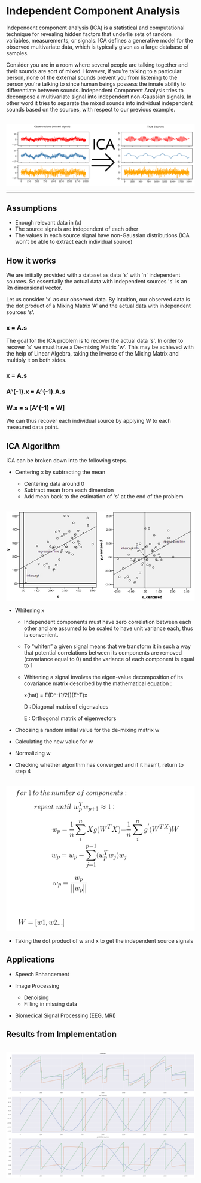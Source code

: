 # Independent Component Analysis

Independent component analysis (ICA) is a statistical and computational technique for revealing hidden factors that underlie sets of random variables, measurements, or signals. ICA defines a generative model for the observed multivariate data, which is typically given as a large database of samples. 

Consider you are in a room where several people are talking together and their sounds are sort of mixed. However, if you're talking to a particular person, none of the external sounds prevent you from listening to the person you're talking to since human beings possess the innate ability to differentiate between sounds. Independent Component Analysis tries to decompose a multivariate signal into independent non-Gaussian signals. In other word it tries to separate the mixed sounds into individual independent sounds based on the sources, with respect to our previous example. 

<br>

<img src = "Media/ica.png">

<hr>

## Assumptions
  - Enough relevant data in (x)
  - The source signals are independent of each other
  - The values in each source signal have non-Gaussian distributions (ICA won't be able to extract each individual source)
  
## How it works
We are initially provided with a dataset as data 's' with 'n' independent sources. So essentially the actual data with independent sources 's' is an Rn dimensional vector. 

Let us consider 'x' as our observed data. By intuition, our observed data is the dot product of a Mixing Matrix 'A' and the actual data with independent sources 's'.

### **x = A.s**

The goal for the ICA problem is to recover the actual data 's'. In order to recover 's' we must have a De-mixing Matrix 'w'. This may be achieved with the help of Linear Algebra, taking the inverse of the Mixing Matrix and multiply it on both sides.

### x = A.s
### A^(-1).x = A^(-1).A.s
### W.x = s  [A^(-1) = W]

We can thus recover each individual source by applying W to each measured data point.

## ICA Algorithm
ICA can be broken down into the following steps.

- Centering x by subtracting the mean

  - Centering data around 0
  - Subtract mean from each dimension
  - Add mean back to the estimation of 's' at the end of the problem
  
<br>  
<img src = "Media/Center.jpg">

<br>
 
- Whitening x

  - Independent components must have zero correlation between each other and are assumed to be scaled to have unit variance each, thus is convenient.
  - To “whiten” a given signal means that we transform it in such a way that potential correlations between its components are removed (covariance equal to 0) and the variance of each component is equal to 1
  - Whitening a signal involves the eigen-value decomposition of its covariance matrix described by the mathematical equation :
  
      x(hat) = E(D^-(1/2))(E^T)x

      D : Diagonal matrix of eigenvalues

      E : Orthogonal matrix of eigenvectors

- Choosing a random initial value for the de-mixing matrix w

- Calculating the new value for w

- Normalizing w

- Checking whether algorithm has converged and if it hasn’t, return to step 4

<br>
<img src = "Media/algo.png">

<br>

- Taking the dot product of w and x to get the independent source signals

## Applications
  - Speech Enhancement
  
  - Image Processing
  
    - Denoising
    - Filling in missing data
  
  - Biomedical Signal Processing (EEG, MRI)
  
## Results from Implementation

<br>
<img src = "Media/Mixed.png">


  
